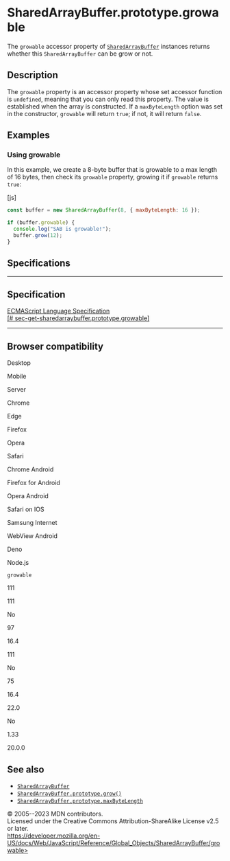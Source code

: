 SharedArrayBuffer.prototype.growable
====================================

 
The `growable` accessor property of
[`SharedArrayBuffer`](../sharedarraybuffer) instances returns whether
this `SharedArrayBuffer` can be grow or not.


 
Description
-----------

 
The `growable` property is an accessor property whose set accessor
function is `undefined`, meaning that you can only read this property.
The value is established when the array is constructed. If a
`maxByteLength` option was set in the constructor, `growable` will
return `true`; if not, it will return `false`.



 
Examples
--------


 
### Using growable 

 
In this example, we create a 8-byte buffer that is growable to a max
length of 16 bytes, then check its `growable` property, growing it if
`growable` returns `true`:

 
 
[js]


```js
const buffer = new SharedArrayBuffer(8, { maxByteLength: 16 });

if (buffer.growable) {
  console.log("SAB is growable!");
  buffer.grow(12);
}
```




Specifications
--------------

 
  -------------------------------------------------------------------------------------------------------------------------------------------------------------
  Specification
  -------------------------------------------------------------------------------------------------------------------------------------------------------------
  [ECMAScript Language Specification\
  [\#
  sec-get-sharedarraybuffer.prototype.growable]](https://tc39.es/ecma262/multipage/structured-data.html#sec-get-sharedarraybuffer.prototype.growable)

  -------------------------------------------------------------------------------------------------------------------------------------------------------------


Browser compatibility 
---------------------

 


Desktop

Mobile

Server

Chrome

Edge

Firefox

Opera

Safari

Chrome Android

Firefox for Android

Opera Android

Safari on IOS

Samsung Internet

WebView Android

Deno

Node.js

`growable`

111

111

No

97

16.4

111

No

75

16.4

22.0

No

1.33

20.0.0

 
See also 
--------

 
-   [`SharedArrayBuffer`](../sharedarraybuffer)
-   [`SharedArrayBuffer.prototype.grow()`](grow)
-   [`SharedArrayBuffer.prototype.maxByteLength`](maxbytelength)



 
© 2005--2023 MDN contributors.\
Licensed under the Creative Commons Attribution-ShareAlike License v2.5
or later.\
https://developer.mozilla.org/en-US/docs/Web/JavaScript/Reference/Global_Objects/SharedArrayBuffer/growable>

